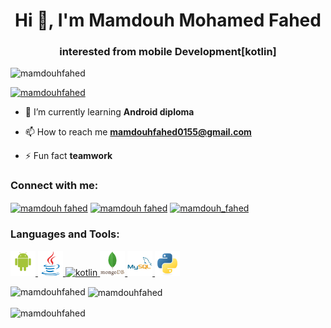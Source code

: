 <h1 align="center">Hi 👋, I'm Mamdouh Mohamed Fahed</h1>
<h3 align="center">interested from mobile Development[kotlin]</h3>

<p align="left"> <img src="https://komarev.com/ghpvc/?username=mamdouhfahed&label=Profile%20views&color=0e75b6&style=flat" alt="mamdouhfahed" /> </p>

<p align="left"> <a href="https://github.com/ryo-ma/github-profile-trophy"><img src="https://github-profile-trophy.vercel.app/?username=mamdouhfahed" alt="mamdouhfahed" /></a> </p>

- 🌱 I’m currently learning **Android diploma**

- 📫 How to reach me **mamdouhfahed0155@gmail.com**

- ⚡ Fun fact **teamwork**

<h3 align="left">Connect with me:</h3>
<p align="left">
<a href="https://linkedin.com/in/mamdouh fahed" target="blank"><img align="center" src="https://raw.githubusercontent.com/rahuldkjain/github-profile-readme-generator/master/src/images/icons/Social/linked-in-alt.svg" alt="mamdouh fahed" height="30" width="40" /></a>
<a href="https://fb.com/mamdouh fahed" target="blank"><img align="center" src="https://raw.githubusercontent.com/rahuldkjain/github-profile-readme-generator/master/src/images/icons/Social/facebook.svg" alt="mamdouh fahed" height="30" width="40" /></a>
<a href="https://instagram.com/mamdouh_fahed" target="blank"><img align="center" src="https://raw.githubusercontent.com/rahuldkjain/github-profile-readme-generator/master/src/images/icons/Social/instagram.svg" alt="mamdouh_fahed" height="30" width="40" /></a>
</p>

<h3 align="left">Languages and Tools:</h3>
<p align="left"> <a href="https://developer.android.com" target="_blank" rel="noreferrer"> <img src="https://raw.githubusercontent.com/devicons/devicon/master/icons/android/android-original-wordmark.svg" alt="android" width="40" height="40"/> </a> <a href="https://www.java.com" target="_blank" rel="noreferrer"> <img src="https://raw.githubusercontent.com/devicons/devicon/master/icons/java/java-original.svg" alt="java" width="40" height="40"/> </a> <a href="https://kotlinlang.org" target="_blank" rel="noreferrer"> <img src="https://www.vectorlogo.zone/logos/kotlinlang/kotlinlang-icon.svg" alt="kotlin" width="40" height="40"/> </a> <a href="https://www.mongodb.com/" target="_blank" rel="noreferrer"> <img src="https://raw.githubusercontent.com/devicons/devicon/master/icons/mongodb/mongodb-original-wordmark.svg" alt="mongodb" width="40" height="40"/> </a> <a href="https://www.mysql.com/" target="_blank" rel="noreferrer"> <img src="https://raw.githubusercontent.com/devicons/devicon/master/icons/mysql/mysql-original-wordmark.svg" alt="mysql" width="40" height="40"/> </a> <a href="https://www.python.org" target="_blank" rel="noreferrer"> <img src="https://raw.githubusercontent.com/devicons/devicon/master/icons/python/python-original.svg" alt="python" width="40" height="40"/> </a> </p>

<p><img align="left" src="https://github-readme-stats.vercel.app/api/top-langs?username=mamdouhfahed&show_icons=true&locale=en&layout=compact" alt="mamdouhfahed" /></p>

<p>&nbsp;<img align="center" src="https://github-readme-stats.vercel.app/api?username=mamdouhfahed&show_icons=true&locale=en" alt="mamdouhfahed" /></p>

<p><img align="center" src="https://github-readme-streak-stats.herokuapp.com/?user=mamdouhfahed&" alt="mamdouhfahed" /></p>
